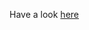 <!-- This is a default contribution guidelines page provided to all repositories that do not proposed a specific one -->
Have a look [here](https://opensource.guide/how-to-contribute/)
